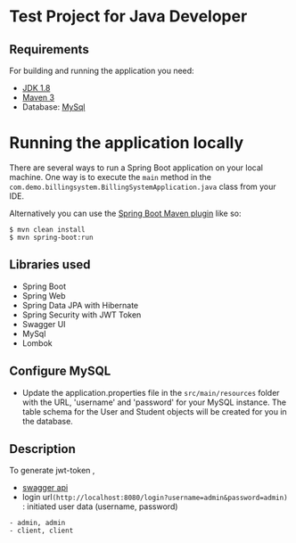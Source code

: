 # Test Project for Java Developer 

## Requirements

For building and running the application you need:

- [JDK 1.8](http://www.oracle.com/technetwork/java/javase/downloads/jdk8-downloads-2133151.html)
- [Maven 3](https://maven.apache.org)
- Database: [MySql](https://dev.mysql.com/downloads/mysql)

# Running the application locally

There are several ways to run a Spring Boot application on your local machine. One way is to execute the `main` method in the `com.demo.billingsystem.BillingSystemApplication.java` class from your IDE.

Alternatively you can use the [Spring Boot Maven plugin](https://docs.spring.io/spring-boot/docs/current/reference/html/build-tool-plugins-maven-plugin.html) like so:

```shell
$ mvn clean install
$ mvn spring-boot:run
```

## Libraries used
- Spring Boot
- Spring Web
- Spring Data JPA with Hibernate
- Spring Security with JWT Token
- Swagger UI
- MySql
- Lombok

## Configure MySQL
- Update the application.properties file in the `src/main/resources` folder with the URL, 'username' and 'password' for your MySQL instance. The table schema for the User and Student objects will be created for you in the database.

## Description

To generate jwt-token , 
- [swagger api](http://localhost:8080/swagger-ui.html)
- login url`(http://localhost:8080/login?username=admin&password=admin)` : initiated user data (username, password) 
```shell
- admin, admin
- client, client
```


